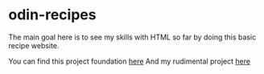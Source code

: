 # odin-recipes
The main goal here is to see my skills with HTML so far by doing this basic recipe website.

You can find this project foundation <a href="https://www.theodinproject.com/lessons/foundations-recipes">here</a>
And my rudimental project <a href="https://fool-code.github.io/odin-recipes/">here</a>